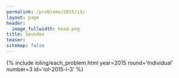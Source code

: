```yaml
---
permalink: /problems/2015/i3/
layout: page
header:
  image_fullwidth: head.png
title: Soundex
teaser: 
sitemap: false
---
```


{% include ioling/each_problem.html year=2015 round='Individual' number=3 id='iol-2015-i-3' %}